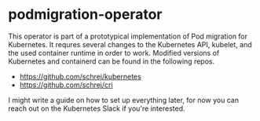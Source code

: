 # podmigration-operator

This operator is part of a prototypical implementation of Pod migration for Kubernetes. It requres several changes to the Kubernetes API, kubelet, and the used container runtime in order to work. Modified versions of Kubernetes and containerd can be found in the following repos.

 - https://github.com/schrej/kubernetes
 - https://github.com/schrej/cri

I might write a guide on how to set up everything later, for now you can reach out on the Kubernetes Slack if you're interested.